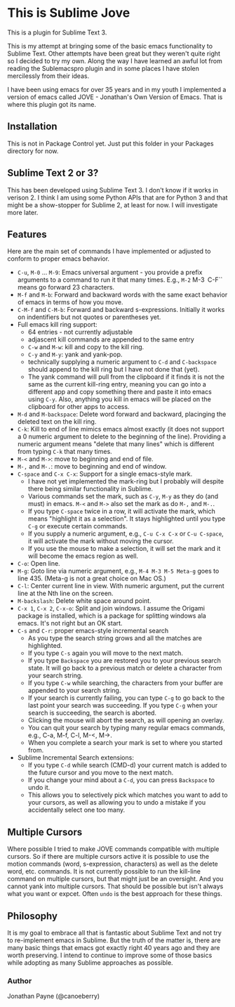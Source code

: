 # This is Sublime Jove

This is a plugin for Sublime Text 3.

This is my attempt at bringing some of the basic emacs functionality to Sublime Text. Other attempts have been great but
they weren't quite right so I decided to try my own. Along the way I have learned an awful lot from reading the
Sublemacspro plugin and in some places I have stolen mercilessly from their ideas.

I have been using emacs for over 35 years and in my youth I implemented a version of emacs called JOVE -
Jonathan's Own Version of Emacs. That is where this plugin got its name.

## Installation

This is not in Package Control yet. Just put this folder in your Packages directory for now.

## Sublime Text 2 or 3?

This has been developed using Sublime Text 3. I don't know if it works in verison 2. I think I am using some Python APIs
that are for Python 3 and that might be a show-stopper for Sublime 2, at least for now. I will investigate more later.

## Features

Here are the main set of commands I have implemented or adjusted to conform to proper emacs behavior.

   * ``C-u``, ``M-0`` ... ``M-9``: Emacs universal argument - you provide a prefix arguments to a command to run it that many times. E.g., ``M-2`` M-3`` ``C-F`` means go forward 23 characters.
   * ``M-f`` and ``M-b``: Forward and backward words with the same exact behavior of emacs in terms of how you move.
   * ``C-M-f`` and ``C-M-b``: Forward and backward s-expressions. Initially it works on indentifiers but not quotes or parentheses yet.
   * Full emacs kill ring support:
     * 64 entries - not currently adjustable
     * adjascent kill commands are appended to the same entry
     * ``C-w`` and ``M-w``: kill and copy to the kill ring.
     * ``C-y`` and ``M-y``: yank and yank-pop.
     * technically supplying a numeric argument to ``C-d`` and ``C-backspace`` should append to the kill ring but I have not done that (yet).
     * The yank command will pull from the clipboard if it finds it is not the same as the current kill-ring entry, meaning you can go into a different app and copy something there and paste it into emacs using ``C-y``. Also, anything you kill in emacs will be placed on the clipboard for other apps to access.
   * ``M-d`` and ``M-backspace``: Delete word forward and backward, placinging the deleted text on the kill ring.
   * ``C-k``: Kill to end of line mimics emacs almost exactly (it does not support a 0 numeric argument to delete to the beginning of the line). Providing a numeric argument means "delete that many lines" which is different from typing ``C-k`` that many times.
   * ``M-<`` and ``M->``: move to beginning and end of file.
   * ``M-,`` and ``M-.``: move to beginning and end of window.
   * ``C-space`` and ``C-x C-x``: Support for a single emacs-style mark.
     * I have not yet implemented the mark-ring but I probably will despite there being similar functionality in Sublime.
     * Various commands set the mark, such as ``C-y``, ``M-y`` as they do (and must) in emacs. ``M-<`` and ``M->`` also set the mark as do ``M-,`` and ``M-.``.
     * If you type ``C-space`` twice in a row, it will activate the mark, which means "highlight it as a selection". It stays highlighted until you type ``C-g`` or execute certain commands.
     * If you supply a numeric argument, e.g., ``C-u C-x C-x`` or ``C-u C-space``, it will activate the mark without moving the cursor.
     * If you use the mouse to make a selection, it will set the mark and it will become the emacs region as well.
   * ``C-o``: Open line.
   * ``M-g``: Goto line via numeric argument, e.g., ``M-4 M-3 M-5 Meta-g`` goes to line 435. (Meta-g is not a great choice on Mac OS.)
   * ``C-l``: Center current line in view. With numeric argument, put the current line at the Nth line on the screen.
   * ``M-backslash``: Delete white space around point.
   * ``C-x 1``, ``C-x 2``, ``C-x-o``: Split and join windows. I assume the Origami package is installed, which is a package for splitting windows ala emacs. It's not right but an OK start.
   * ``C-s`` and ``C-r``: proper emacs-style incremental search
     * As you type the search string grows and all the matches are highlighted.
     * If you type ``C-s`` again you will move to the next match.
     * If you type ``Backspace`` you are restored you to your previous search state. It will go back to a previous match or delete a character from your search string.
     * If you type ``C-w`` while searching, the characters from your buffer are appended to your search string.
     * If your search is currently failing, you can type ``C-g`` to go back to the last point your search was succeeding. If you type ``C-g`` when your search is succeeding, the search is aborted.
     * Clicking the mouse will abort the search, as will opening an overlay.
     * You can quit your search by typing many regular emacs commands, e.g., C-a, M-f, C-l, M-<, M->.
     * When you complete a search your mark is set to where you started from.
   * Sublime Incremental Search extensions:
     * If you type ``C-d`` while search (CMD-d) your current match is added to the future cursor and you move to the next match.
     * If you change your mind about a ``C-d``, you can press ``Backspace`` to undo it.
     * This allows you to selectively pick which matches you want to add to your cursors, as well as allowing you to undo a mistake if you accidentally select one too many.

## Multiple Cursors

Where possible I tried to make JOVE commands compatible with multiple cursors. So if there are multiple cursors active
it is possible to use the motion commands (word, s-expression, characters) as well as the delete word, etc. commands. It
is not currently possible to run the kill-line command on multiple cursors, but that might just be an oversight. And you
cannot yank into multiple cursors. That should be possible but isn't always what you want or expcet. Often ``undo`` is
the best approach for these things.

## Philosophy

It is my goal to embrace all that is fantastic about Sublime Text and not try to re-implement emacs in Sublime. But the
truth of the matter is, there are many basic things that emacs got exactly right 40 years ago and they are worth
preserving. I intend to continue to improve some of those basics while adopting as many Sublime approaches as possible.

### Author
Jonathan Payne (@canoeberry)
